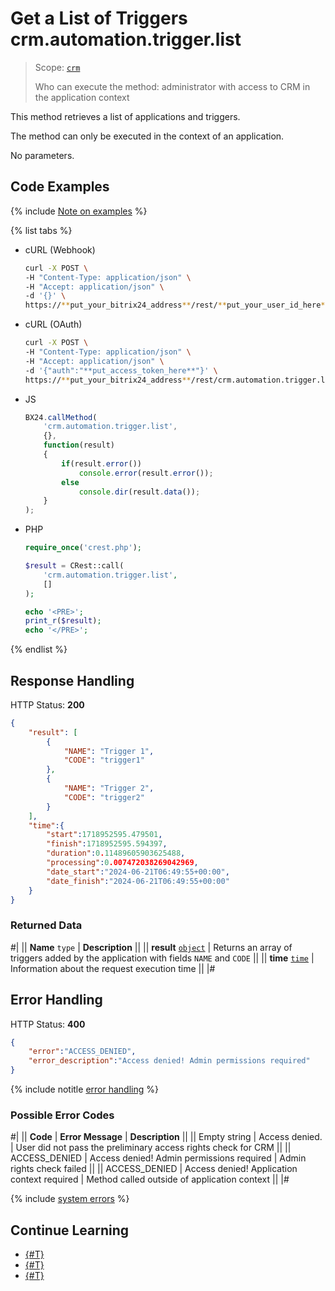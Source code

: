 # Get a List of Triggers crm.automation.trigger.list

> Scope: [`crm`](../../../scopes/permissions.md)
>
> Who can execute the method: administrator with access to CRM in the application context

This method retrieves a list of applications and triggers.

The method can only be executed in the context of an application.

No parameters.

## Code Examples

{% include [Note on examples](../../../../_includes/examples.md) %}

{% list tabs %}

- cURL (Webhook)

    ```bash
    curl -X POST \
    -H "Content-Type: application/json" \
    -H "Accept: application/json" \
    -d '{}' \
    https://**put_your_bitrix24_address**/rest/**put_your_user_id_here**/**put_your_webhook_here**/crm.automation.trigger.list
    ```

- cURL (OAuth)

    ```bash
    curl -X POST \
    -H "Content-Type: application/json" \
    -H "Accept: application/json" \
    -d '{"auth":"**put_access_token_here**"}' \
    https://**put_your_bitrix24_address**/rest/crm.automation.trigger.list
    ```

- JS

    ```js
    BX24.callMethod(
        'crm.automation.trigger.list',
        {},
        function(result) 
        {
            if(result.error())
                console.error(result.error());
            else
                console.dir(result.data());
        }
    );
    ```

- PHP

    ```php
    require_once('crest.php');

    $result = CRest::call(
        'crm.automation.trigger.list',
        []
    );

    echo '<PRE>';
    print_r($result);
    echo '</PRE>';
    ```

{% endlist %}

## Response Handling

HTTP Status: **200**

```json
{
    "result": [
        {
            "NAME": "Trigger 1",
            "CODE": "trigger1"
        },
        {
            "NAME": "Trigger 2",
            "CODE": "trigger2"
        }
    ],
    "time":{
        "start":1718952595.479501,
        "finish":1718952595.594397,
        "duration":0.11489605903625488,
        "processing":0.007472038269042969,
        "date_start":"2024-06-21T06:49:55+00:00",
        "date_finish":"2024-06-21T06:49:55+00:00"
    }
}
```

### Returned Data

#|
|| **Name**
`type` | **Description** ||
|| **result**
[`object`](../../../data-types.md) | Returns an array of triggers added by the application with fields `NAME` and `CODE` ||
|| **time**
[`time`](../../../data-types.md) | Information about the request execution time ||
|#

## Error Handling

HTTP Status: **400**

```json
{
    "error":"ACCESS_DENIED",
    "error_description":"Access denied! Admin permissions required"
}
```

{% include notitle [error handling](../../../../_includes/error-info.md) %}

### Possible Error Codes

#|
|| **Code** | **Error Message** | **Description** ||
|| Empty string | Access denied. | User did not pass the preliminary access rights check for CRM ||
|| ACCESS_DENIED | Access denied! Admin permissions required | Admin rights check failed ||
|| ACCESS_DENIED | Access denied! Application context required | Method called outside of application context ||
|#

{% include [system errors](../../../../_includes/system-errors.md) %}

## Continue Learning 

- [{#T}](./crm-automation-trigger-add.md)
- [{#T}](./crm-automation-trigger-execute.md)
- [{#T}](./crm-automation-trigger-delete.md)